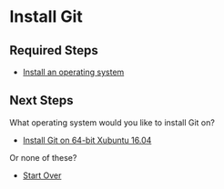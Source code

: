 # Install Git

## Required Steps

- [Install an operating system](/install-operating-system.md)

## Next Steps

What operating system would you like to install Git on?

- [Install Git on 64-bit Xubuntu 16.04](/xubuntu/64-bit/16-04/install-git.md)

Or none of these?

- [Start Over](/README.md)
